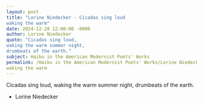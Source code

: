 ```yaml
---
layout: post
title: "Lorine Niedecker - Cicadas sing loud
waking the warm"
date: 2024-12-28 12:00:00 -0000
author: Lorine Niedecker
quote: "Cicadas sing loud,
waking the warm summer night,
drumbeats of the earth."
subject: Haiku in the American Modernist Poets' Works
permalink: /Haiku in the American Modernist Poets' Works/Lorine Niedecker/Lorine Niedecker - Cicadas sing loud
waking the warm
---
```


Cicadas sing loud,
waking the warm summer night,
drumbeats of the earth.

- Lorine Niedecker

